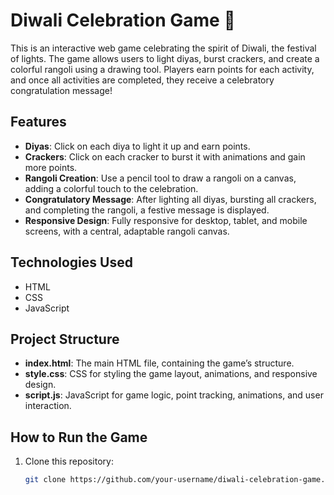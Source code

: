 # Diwali Celebration Game 🎉

This is an interactive web game celebrating the spirit of Diwali, the festival of lights. The game allows users to light diyas, burst crackers, and create a colorful rangoli using a drawing tool. Players earn points for each activity, and once all activities are completed, they receive a celebratory congratulation message!

## Features

- **Diyas**: Click on each diya to light it up and earn points.
- **Crackers**: Click on each cracker to burst it with animations and gain more points.
- **Rangoli Creation**: Use a pencil tool to draw a rangoli on a canvas, adding a colorful touch to the celebration.
- **Congratulatory Message**: After lighting all diyas, bursting all crackers, and completing the rangoli, a festive message is displayed.
- **Responsive Design**: Fully responsive for desktop, tablet, and mobile screens, with a central, adaptable rangoli canvas.

## Technologies Used

- HTML
- CSS
- JavaScript

## Project Structure

- **index.html**: The main HTML file, containing the game’s structure.
- **style.css**: CSS for styling the game layout, animations, and responsive design.
- **script.js**: JavaScript for game logic, point tracking, animations, and user interaction.

## How to Run the Game

1. Clone this repository:
   ```bash
   git clone https://github.com/your-username/diwali-celebration-game.git
